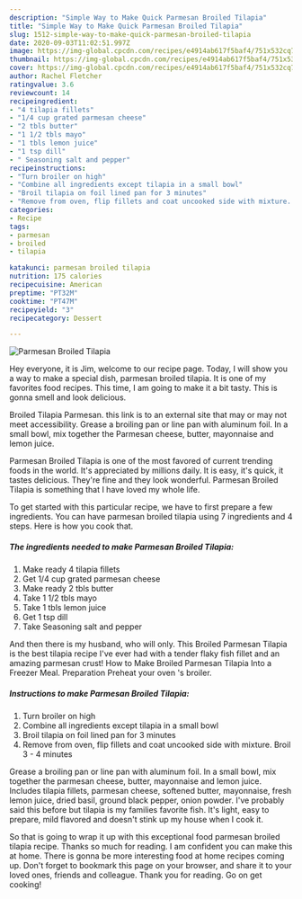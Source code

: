 ```yaml
---
description: "Simple Way to Make Quick Parmesan Broiled Tilapia"
title: "Simple Way to Make Quick Parmesan Broiled Tilapia"
slug: 1512-simple-way-to-make-quick-parmesan-broiled-tilapia
date: 2020-09-03T11:02:51.997Z
image: https://img-global.cpcdn.com/recipes/e4914ab617f5baf4/751x532cq70/parmesan-broiled-tilapia-recipe-main-photo.jpg
thumbnail: https://img-global.cpcdn.com/recipes/e4914ab617f5baf4/751x532cq70/parmesan-broiled-tilapia-recipe-main-photo.jpg
cover: https://img-global.cpcdn.com/recipes/e4914ab617f5baf4/751x532cq70/parmesan-broiled-tilapia-recipe-main-photo.jpg
author: Rachel Fletcher
ratingvalue: 3.6
reviewcount: 14
recipeingredient:
- "4 tilapia fillets"
- "1/4 cup grated parmesan cheese"
- "2 tbls butter"
- "1 1/2 tbls mayo"
- "1 tbls lemon juice"
- "1 tsp dill"
- " Seasoning salt and pepper"
recipeinstructions:
- "Turn broiler on high"
- "Combine all ingredients except tilapia in a small bowl"
- "Broil tilapia on foil lined pan for 3 minutes"
- "Remove from oven, flip fillets and coat uncooked side with mixture. Broil 3 - 4 minutes"
categories:
- Recipe
tags:
- parmesan
- broiled
- tilapia

katakunci: parmesan broiled tilapia 
nutrition: 175 calories
recipecuisine: American
preptime: "PT32M"
cooktime: "PT47M"
recipeyield: "3"
recipecategory: Dessert

---
```



![Parmesan Broiled Tilapia](https://img-global.cpcdn.com/recipes/e4914ab617f5baf4/751x532cq70/parmesan-broiled-tilapia-recipe-main-photo.jpg)

Hey everyone, it is Jim, welcome to our recipe page. Today, I will show you a way to make a special dish, parmesan broiled tilapia. It is one of my favorites food recipes. This time, I am going to make it a bit tasty. This is gonna smell and look delicious.

Broiled Tilapia Parmesan. this link is to an external site that may or may not meet accessibility. Grease a broiling pan or line pan with aluminum foil. In a small bowl, mix together the Parmesan cheese, butter, mayonnaise and lemon juice.

Parmesan Broiled Tilapia is one of the most favored of current trending foods in the world. It's appreciated by millions daily. It is easy, it's quick, it tastes delicious. They're fine and they look wonderful. Parmesan Broiled Tilapia is something that I have loved my whole life.


To get started with this particular recipe, we have to first prepare a few ingredients. You can have parmesan broiled tilapia using 7 ingredients and 4 steps. Here is how you cook that.

<!--inarticleads1-->

##### The ingredients needed to make Parmesan Broiled Tilapia:

1. Make ready 4 tilapia fillets
1. Get 1/4 cup grated parmesan cheese
1. Make ready 2 tbls butter
1. Take 1 1/2 tbls mayo
1. Take 1 tbls lemon juice
1. Get 1 tsp dill
1. Take  Seasoning salt and pepper


And then there is my husband, who will only. This Broiled Parmesan Tilapia is the best tilapia recipe I&#39;ve ever had with a tender flaky fish fillet and an amazing parmesan crust! How to Make Broiled Parmesan Tilapia Into a Freezer Meal. Preparation Preheat your oven &#39;s broiler. 

<!--inarticleads2-->

##### Instructions to make Parmesan Broiled Tilapia:

1. Turn broiler on high
1. Combine all ingredients except tilapia in a small bowl
1. Broil tilapia on foil lined pan for 3 minutes
1. Remove from oven, flip fillets and coat uncooked side with mixture. Broil 3 - 4 minutes


Grease a broiling pan or line pan with aluminum foil. In a small bowl, mix together the parmesan cheese, butter, mayonnaise and lemon juice. Includes tilapia fillets, parmesan cheese, softened butter, mayonnaise, fresh lemon juice, dried basil, ground black pepper, onion powder. I&#39;ve probably said this before but tilapia is my families favorite fish. It&#39;s light, easy to prepare, mild flavored and doesn&#39;t stink up my house when I cook it. 

So that is going to wrap it up with this exceptional food parmesan broiled tilapia recipe. Thanks so much for reading. I am confident you can make this at home. There is gonna be more interesting food at home recipes coming up. Don't forget to bookmark this page on your browser, and share it to your loved ones, friends and colleague. Thank you for reading. Go on get cooking!
